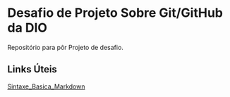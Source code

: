 # Desafio de Projeto Sobre Git/GitHub da DIO
Repositório para pôr Projeto de desafio.

## Links Úteis
[Sintaxe_Basica_Markdown](https://www.markdownguide.org/basic-syntax/)
